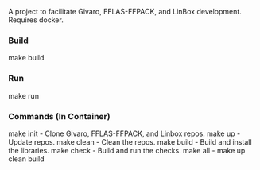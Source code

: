 A project to facilitate Givaro, FFLAS-FFPACK, and LinBox development.  Requires docker.

### Build

make build

### Run

make run

### Commands (In Container)

make init  - Clone Givaro, FFLAS-FFPACK, and Linbox repos.
make up    - Update repos.
make clean - Clean the repos.
make build - Build and install the libraries.
make check - Build and run the checks.
make all   - make up clean build